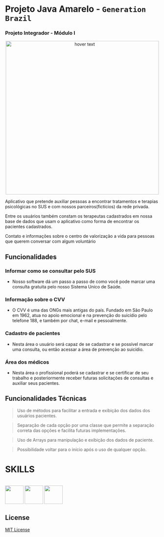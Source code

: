 # Projeto Java Amarelo - ```Generation Brazil```
### Projeto Integrador - Módulo I
<p align="center">
<img src="https://user-images.githubusercontent.com/42879442/133196854-32ef7e51-f14b-419e-b579-9be4a8ab3529.png" width="500" align="center" title="hover text">
</p>


Aplicativo que pretende auxiliar pessoas a encontrar tratamentos 
e terapias psicológicas no SUS e com nossos parceiros(fictícios) da rede privada. <br>

Entre os usuários também constam os terapeutas cadastrados em nossa base de dados
que usam o aplicativo como forma de encontrar os pacientes cadastrados.<br>

Contato e informações sobre o centro de valorização a vida para pessoas que querem conversar com algum voluntário 

## Funcionalidades

### Informar como se consultar pelo SUS
- Nosso software dá um passo a passo de como você pode marcar uma consulta gratuita pelo nosso Sistema Unico de Saúde.

### Informação sobre o CVV
- O CVV é uma das ONGs mais antigas do país. Fundado em São Paulo em 1962, atua no apoio emocional e na prevenção do suicídio pelo telefone 188, e também por chat, e-mail e pessoalmente.

### Cadastro de pacientes
- Nesta área o usuário será capaz de se cadastrar e se possível marcar uma consulta, ou então acessar a área de prevenção ao suicídio.

### Área dos médicos
- Nesta área o profissional poderá se cadastrar e se certificar de seu trabalho e posteriormente receber futuras solicitações de consultas e auxiliar seus pacientes.


## Funcionalidades Técnicas

> Uso de métodos para facilitar a entrada e exibição dos dados dos usuários pacientes.

> Separação de cada opção por uma classe que permite a separação correta das opções e facilita futuras implementações.

> Uso de Arrays para manipulação e exibição dos dados de paciente.

> Possibilidade voltar para o início após o uso de qualquer opção.

# SKILLS
<div style="display: inline_block"><br>
<img src="https://cdn.jsdelivr.net/gh/devicons/devicon/icons/java/java-original-wordmark.svg" width="60px"/>
<img src="https://cdn.jsdelivr.net/gh/devicons/devicon/icons/canva/canva-original.svg" width="60px"/>
<img src="https://cdn.jsdelivr.net/gh/devicons/devicon/icons/git/git-plain-wordmark.svg" width="60px"/>


 </div>

## License

[MIT License](./LICENSE)
